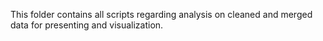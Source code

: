 This folder contains all scripts regarding analysis on cleaned and merged data for presenting and visualization.
